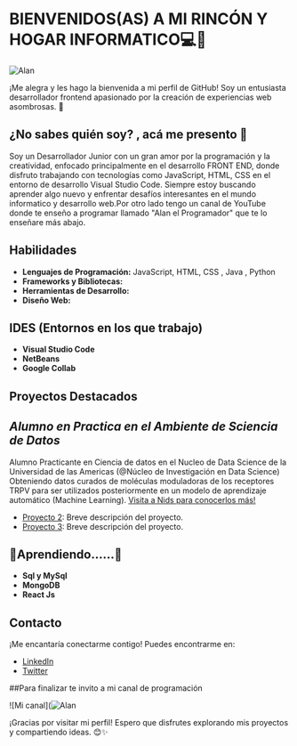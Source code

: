 # BIENVENIDOS(AS) A MI RINCÓN Y HOGAR INFORMATICO💻🌟

![Alan](https://media.licdn.com/dms/image/D4E16AQG4N4l0NkYuYw/profile-displaybackgroundimage-shrink_350_1400/0/1707322765952?e=1713398400&v=beta&t=GiiIuFCrOhyyjpfnib-nuljuvbSjkz9LTddTYYCIR6M)

¡Me alegra y les hago la bienvenida a mi perfil de GitHub! Soy un entusiasta desarrollador frontend apasionado por la creación de experiencias web asombrosas. 🚀

## ¿No sabes quién soy? , acá me presento 🤝

Soy un Desarrollador Junior con un gran amor por la programación y la creatividad, enfocado principalmente en el desarrollo FRONT END, donde disfruto trabajando con tecnologías como JavaScript, HTML, CSS en el entorno de desarrollo Visual Studio Code. Siempre estoy buscando aprender algo nuevo y enfrentar desafíos interesantes en el mundo informatico y desarrollo web.Por otro lado tengo un canal de YouTube donde te enseño a programar llamado "Alan el Programador" que te lo enseñare más abajo.

## Habilidades

- **Lenguajes de Programación:** JavaScript, HTML, CSS , Java , Python
- **Frameworks y Bibliotecas:**
- **Herramientas de Desarrollo:** 
- **Diseño Web:** 

## IDES (Entornos en los que trabajo)
- **Visual Studio Code**
- **NetBeans**
- **Google Collab**


## Proyectos Destacados
## *Alumno en Practica en el Ambiente de Sciencia de Datos*
Alumno Practicante en Ciencia de datos en el Nucleo de Data Science de la Universidad de las Americas (@Núcleo de Investigación en Data Science) Obteniendo datos curados de moléculas moduladoras de los receptores TRPV para ser utilizados posteriormente en un modelo de aprendizaje automático (Machine Learning).
[Visita a Nids para conocerlos más!](https://nids.cl/)

- [Proyecto 2](https://github.com/alan/proyecto-2): Breve descripción del proyecto.
- [Proyecto 3](https://github.com/alan/proyecto-3): Breve descripción del proyecto.


## 📔Aprendiendo......📔

- **Sql y MySql**
- **MongoDB**
- **React Js**


## Contacto

¡Me encantaría conectarme contigo! Puedes encontrarme en:

- [LinkedIn]()
- [Twitter](https://twitter.com/alanespinoza)

##Para finalizar te invito a mi canal de programación

![Mi canal](![Alan](https://media.licdn.com/dms/image/D4E16AQG4N4l0NkYuYw/profile-displaybackgroundimage-shrink_350_1400/0/1707322765952?e=1713398400&v=beta&t=GiiIuFCrOhyyjpfnib-nuljuvbSjkz9LTddTYYCIR6M)


  


¡Gracias por visitar mi perfil! Espero que disfrutes explorando mis proyectos y compartiendo ideas. 😊✨

